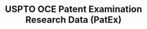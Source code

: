 ---
layout: default
bigquery: https://console.cloud.google.com/bigquery?p=patents-public-data&d=uspto_oce_pair&page=dataset
citation: 'Graham, S. Marco, A., and Miller, A. (2015). “The USPTO Patent Examination
  Research Dataset: A Window on the Process of Patent Examination.”'
contributors: Graham, S. Marco, A., Miller, A.
cost: None
description: The latest version of PatEx (referred to below as the 2020 release) contains
  detailed information on nearly 11.9 million publicly-viewable provisional and non-provisional
  patent applications to the USPTO and over 4.6 million Patent Cooperation Treaty
  (PCT) applications. It is based on data that OCE downloaded from the Patent Examination
  Data System (PEDS) in April, 2021. The PEDS data are sourced from Public PAIR. The
  first time that OCE used PEDS as the basis of PatEx was for the 2019 release. We
  took the PEDS data and organized it into the familiar PatEx data files, which are
  based on the organization of the Public PAIR portal. The data files include information
  on each application’s characteristics, prosecution history, continuation history,
  claims of foreign priority, patent term adjustment history, publication history,
  and correspondence address information.
documentation: 'For the 2019 and later releases, new technical documentation is available
  https://www.uspto.gov/sites/default/files/documents/PatEx-2019-Technical-Doc.pdf


  A document describing the 2014-2017 data sets is available and can be cited as:
  Graham, Stuart J.H. and Marco, Alan C. and Miller, Richard, The USPTO Patent Examination
  Research Dataset: A Window on the Process of Patent Examination (November 30, 2015).
  Available at SSRN: https://ssrn.com/abstract=2702637.'
last_edit: Mon, 04 Apr 2022 19:06:22 GMT
location: https://www.uspto.gov/ip-policy/economic-research/research-datasets/patent-examination-research-dataset-public-pair
maintained_by: EconomicsData@uspto.gov
related_publications: https://ssrn.com/abstract=29956744, https://ssrn.com/abstract=2702637
schema_fields: '[''examiner_id'', ''correspondence_street_line_2'', ''filing_date'',
  ''file_location_date'', ''application_number'', ''patent_issue_date'', ''examiner_name_first'',
  ''correspondence_region_name'', ''inventor_region_code'', ''foreign_parent_id'',
  ''examiner_name_middle'', ''patent_number'', ''correspondence_city'', ''sequence_number'',
  ''disposal_type'', ''inventor_country_name'', ''correspondence_name_line_1'', ''status_code'',
  ''small_entity_indicator'', ''correspondence_country_code'', ''appl_status_code'',
  ''confirm_number'', ''application_type'', ''child_application_number'', ''customer_number'',
  ''invention_title'', ''correspondence_postal_code'', ''event_code'', ''inventor_name_last'',
  ''status_description'', ''examiner_art_unit'', ''examiner_name_last'', ''atty_docket_number'',
  ''wipo_pub_date'', ''correspondence_country_name'', ''application_number_pair'',
  ''child_filing_date'', ''abandon_date'', ''parent_country_code'', ''appl_status_date'',
  ''file_location'', ''correspondence_region_code'', ''inventor_address_type'', ''foreign_parent_date'',
  ''earliest_pgpub_number'', ''correspondence_street_line_1'', ''uspc_subclass'',
  ''recorded_date'', ''inventor_rank'', ''uspc_class'', ''continuation_type'', ''invention_subject_matter'',
  ''correspondence_name_line_2'', ''parent_application_number'', ''inventor_name_first'',
  ''inventor_name_middle'', ''parent_filing_date'', ''aia_first_to_file'', ''inventor_country_code'',
  ''event_description'', ''parent_country'', ''wipo_pub_number'', ''earliest_pgpub_date'']'
shortname: patex
tags:
- patents
- legal
- history
terms_of_use: 'USPTO’s online databases are not designed or intended to be a source
  for bulk downloads of USPTO data when accessed through the website’s interfaces.
  Individuals, companies, IP addresses, or blocks of IP addresses who, in effect,
  deny or decrease service by generating unusually high numbers of database accesses
  (searches, pages, or hits), whether generated manually or in an automated fashion,
  may be denied access to USPTO servers without notice.


  Bulk data products may be separately obtained from the USPTO, either for free or
  at the cost of dissemination. For details, see information on Electronic Bulk Data
  Products: https://www.uspto.gov/learning-and-resources/electronic-bulk-data-products'
title: USPTO OCE Patent Examination Research Data (PatEx)
uuid: 4342caa7-23af-420c-b2f6-6088f133df6a
---